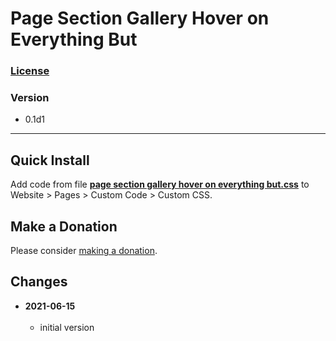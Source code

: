 # Page Section Gallery Hover on Everything But

### [License][99]

### Version

  * 0.1d1

---

## Quick Install

Add code from file
**[page section gallery hover on everything but.css](page%20section%20gallery%20hover%20on%20everything%20but.css#L1)**
to Website > Pages > Custom Code > Custom CSS.

## Make a Donation

Please consider
[making a donation](https://github.com/tomsWebConsulting/twcsl#make-a-donation).

## Changes

<!-- * **2021-06-14**
<br><br>
  * reworked the autoClick part of the code to work in the wider variety of
    situations
  * code should now work on any page where there are atcb
  * bumped version to 0.1d2
  <br><br -->
* **2021-06-15**
<br><br>
  * initial version

[99]: https://github.com/tomsWebConsulting/twcsl/blob/main/LICENSE.txt#L1
